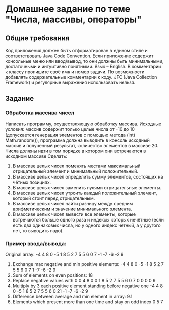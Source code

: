 # Домашнее задание по теме "Числа, массивы, операторы"

## Общие требования
Код приложения должен быть отформатирован в едином стиле и соответствовать Java Code Convention.
Если приложение содержит консольные меню или ввод/вывод, то они должны быть минимальными, достаточными и интуитивно понятными. Язык – English.
В комментарии к классу пропишите своё имя и номер задачи. По возможности добавлять содержательные комментарии к коду.
JFC (Java Collection Framework) и регулярные выражения использовать нельзя.

## Задание
### Обработка массива чисел
Написать программу, осуществляющую обработку массива. Исходные условия: массив содержит только целые числа от -10 до 10 (допускается генерация элементов с помощью метода (int) Math.random()), программа должна выводить в консоль исходный массив и полученный результат, количество элементов в массиве 20. Числа должны идти в том порядке в котором они встречаются в исходном массиве
Сделать:
1) В массиве целых чисел поменять местами максимальный отрицательный элемент  и минимальный положительный.
2) В массиве целых чисел определить сумму элементов, состоящих на чётных позициях.
3) В массиве целых чисел заменить нулями отрицательные элементы.
4) В массиве целых чисел утроить каждый положительный элемент, который стоит перед отрицательным.
5) В массиве целых чисел найти разницу между средним арифметическим и значение минимального элемента.
6) В массиве целых чисел вывести все элементы, которые встречаются больше одного раза и индексы которых нечётные (если есть два одинаковых числа, но у одного индекс четный, а у другого нет, то выводить надо). 

### Пример ввода/вывода:
Original array:
-4	4	8	0	-5	1	8	5	2	7	5	5	6	0	7	-1	-7	-6	-2	9
1) Exchange max negative and min positive elements:
   -4	4	8	0	-5	-1	8	5	2	7	5	5	6	0	7	1	-7	-6	-2	9
2) Sum of elements on even positions:
   18
3) Replace negative values with 0
   0	4	8	0	0	1	8	5	2	7	5	5	6	0	7	0	0	0	0	9
4) Multiply by 3 each positive element standing before negative one
   -4	4	8	0	-5	1	8	5	2	7	5	5	6	0	21	-1	-7	-6	-2	9
5) Difference between average and min element in array:
   9.1
6) Elements which present more than one time and stay on odd index
   0	5	7

